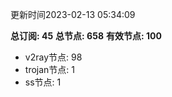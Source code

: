 更新时间2023-02-13 05:34:09

**总订阅: 45**
**总节点: 658**
**有效节点: 100**
- v2ray节点: 98
- trojan节点: 1
- ss节点: 1
